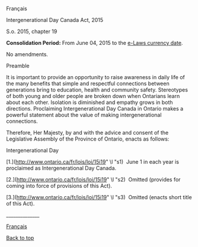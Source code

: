 [<a id="Top"></a>Français](http://www.ontario.ca/fr/lois/loi/15i19)

Intergenerational Day Canada Act, 2015

S\.o\. 2015, chapter 19

__Consolidation Period:__  From June 04, 2015 to the [e\-Laws currency date](http://www.e-laws.gov.on.ca/navigation?file=currencyDates&lang=en)\.

No amendments\.

Preamble

It is important to provide an opportunity to raise awareness in daily life of the many benefits that simple and respectful connections between generations bring to education, health and community safety\. Stereotypes of both young and older people are broken down when Ontarians learn about each other\. Isolation is diminished and empathy grows in both directions\. Proclaiming Intergenerational Day Canada in Ontario makes a powerful statement about the value of making intergenerational connections\. 

Therefore, Her Majesty, by and with the advice and consent of the Legislative Assembly of the Province of Ontario, enacts as follows:

Intergenerational Day

<a id="s1"></a>	[1\.](http://www.ontario.ca/fr/lois/loi/15i19" \l "s1)  June 1 in each year is proclaimed as Intergenerational Day Canada\.

<a id="s2"></a>	[2\.](http://www.ontario.ca/fr/lois/loi/15i19" \l "s2)  Omitted \(provides for coming into force of provisions of this Act\)\.

<a id="s3"></a>	[3\.](http://www.ontario.ca/fr/lois/loi/15i19" \l "s3)  Omitted \(enacts short title of this Act\)\.

\_\_\_\_\_\_\_\_\_\_\_\_\_\_

[Français](http://www.ontario.ca/fr/lois/loi/15i19)

[Back to top](#Top)

